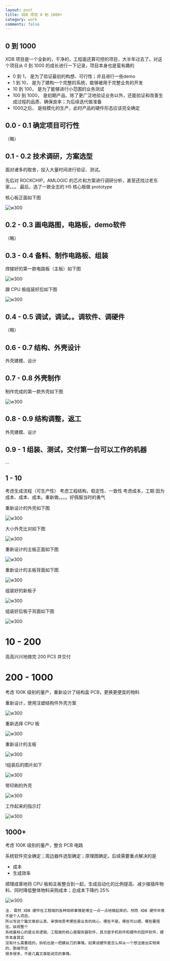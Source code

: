 ```yaml
---
layout: post
title: XDB 项目 0 到 1000+
category: work
comments: false
---
```



## 0 到 1000

XDB 项目是一个全新的，干净的，工程面还算可控的项目，大半年过去了。对这个项目从 0 到 1000 的成长进行一下记录，项目本身也是蛮有趣的

* 0 到 1， 是为了验证最初的构想、可行性；并且进行一些demo
* 1 到 10， 是为了建构一个完整的系统，能够被用于完整业务的开发
* 10 到 100， 是为了能够进行小范围的业务测试
* 100 到 1000， 是初期产品、除了更广泛地验证业务以外，还能验证和改善生成过程的品质、确保良率；为后续迭代做准备
* 1000之后， 是规模化的生产，此时产品的硬件形态应该完全确定

## 0.0 - 0.1 确定项目可行性

（略）

## 0.1 - 0.2 技术调研，方案选型

面对诸多的取舍，投入大量时间进行验证、测试。

先后对 ROCKCHIP，AMLOGIC 的芯片和方案进行调研分析，甚至还找过老东家。。。 最后，选了一款全志的 H5 核心板做 prototype

核心板正面如下图

![w300](/images/XDB-HW/XDB-01-CPUBOARD-T.jpg)


## 0.2 - 0.3 画电路图，电路板，demo软件

（略）

## 0.3 - 0.4 备料、制作电路板、组装

焊接好的第一款电路板（主板）如下图

![w300](/images/XDB-HW/XDB-01-MAINBOARD.jpg)

跟 CPU 板组装好后如下图

![w300](/images/XDB-HW/XDB-01-ASSEMBLED.jpg)

## 0.4 - 0.5 调试，调试。。调软件、调硬件

（略）

## 0.6 - 0.7 结构、外壳设计

外壳建模、设计

## 0.7 - 0.8 外壳制作

制作完成的第一款外壳如下图

![w300](/images/XDB-HW/XDB-01-CASE.jpg)


## 0.8 - 0.9 结构调整，返工

外壳建模、设计

## 0.9 - 1 组装、测试，交付第一台可以工作的机器

...

## 1 - 10

考虑生成流程（可生产性）
考虑工程结构，稳定性、一致性
考虑成本，工期
因为成本、成本、成本。重新做。。。。好佩服当时的勇气


重新设计的外壳如下图

![w300](/images/XDB-HW/XDB-02-CASE.jpg)

大小外壳比对如下图

![w300](/images/XDB-HW/XDB-01-CASE-02-CASE.jpg)

重新设计的主板正面如下图

![w300](/images/XDB-HW/XDB-02-MAINBOARD_B.jpg)

重新设计的主板背面如下图

![w300](/images/XDB-HW/XDB-02-MAINBOARD_T.jpg)

组装好的新板子

![w300](/images/XDB-HW/XDB-02-ASSEMBLED.jpg)

组装好后板子背面如下图

![w300](/images/XDB-HW/XDB-01-CPUBOARD-B.jpg)

# 10 - 200

高高兴兴地做完 200 PCS 并交付

# 200 - 1000

考虑 100K 级别的量产，重新设计了结构盒 PCB，更换更便宜的物料

重新设计，使用注塑结构件外壳方案

![w300](/images/XDB-HW/XDB-03-CASE.jpg)

重新选择 CPU 板

![w300](/images/XDB-HW/XDB-03-CPU-BOARD.jpg)

重新设计的主板

![w300](/images/XDB-HW/XDB-03-MAINBOARD.jpg)

!组装后的图片如下

![w300](/images/XDB-HW/XDB-03-ASSEMBLED.jpg)

带印刷的外壳

![w300](/images/XDB-HW/XDB-04-CASE.jpg)

工作起来的指示灯

![w300](/images/XDB-HW/XDB-04-CASE-2.jpg)

## 1000+ 

考虑 100K 级别的量产，整合 PCB 电路

系统软件完全确定；周边器件选型确定；原理图确定。后续需要重点解决的是

* 成本
* 生成效率

顺理成章地将 CPU 板和主板整合到一起，生成自动化的比例提高、减少接插件物料、同时降低整体物料采购成本；总成本下降约 25%

![w300](/images/XDB-HW/XDB-04-BOARD.jpg)


```
注. 需然 XDB 硬件在工程端的各种琐碎事情是博主一点一点地做起来的，然而 XDB 硬件毕竟不是个人项目，
所以写这个篇文章前认真、审慎地思考哪些是业务的核心，哪些不是。哪些可以晒、哪些要捂住。纵观整个
系统最核心的是业务逻辑，工程面的核心是服务器软件，其次是手机软件和硬件的固件软件，硬件本身其实
没有什么需要捂的，拆机也是一把螺丝刀的事情。如果说硬件是怎么样从一个想法做出实物来的，那细节还
很多很多，不是几篇文章能说完的事情。
```
